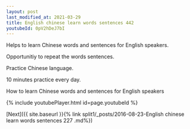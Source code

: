 ```yaml
---
layout: post
last_modified_at: 2021-03-29
title: English chinese learn words sentences 442 
youtubeId: 0pV2hDeJ7bI
---
```

 
 
Helps to learn Chinese words and sentences for English speakers.

Opportunitiy to repeat the words sentences. 

Practice Chinese language. 
 
10 minutes practice every day. 
 
How to learn Chinese words and sentences for English speakers 
 
{% include youtubePlayer.html id=page.youtubeId %}
 
 
[Next]({{ site.baseurl }}{% link  split1/_posts/2016-08-23-English chinese learn words sentences 227 .md%})
 
